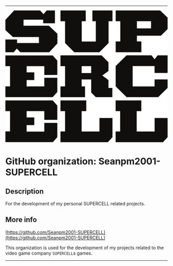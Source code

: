   
***

![SUP-ERC-ELL.png failed to load. The file may be missing or corrupt. Check the file path for errors first.](/AdditionalInfo/1/Seanpm2001-SUPERCELL/SUP-ERC-ELL.png)

# GitHub organization: Seanpm2001-SUPERCELL

## Description

For the development of my personal SUPERCELL related projects.

## More info

[https://github.com/Seanpm2001-SUPERCELL](https://github.com/Seanpm2001-SUPERCELL)

This organization is used for the development of my projects related to the video game company `SUPERCELL`s games.

***
